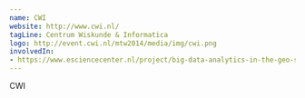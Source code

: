 ```yaml
---
name: CWI
website: http://www.cwi.nl/
tagLine: Centrum Wiskunde & Informatica
logo: http://event.cwi.nl/mtw2014/media/img/cwi.png
involvedIn:
- https://www.esciencecenter.nl/project/big-data-analytics-in-the-geo-spatial-domain 
---
```

CWI
